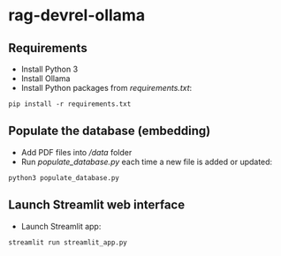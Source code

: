 # rag-devrel-ollama
 
## Requirements

- Install Python 3
- Install Ollama
- Install Python packages from _requirements.txt_:

`pip install -r requirements.txt`

## Populate the database (embedding)

- Add PDF files into _/data_ folder
- Run _populate_database.py_ each time a new file is added or updated:

`python3 populate_database.py`

## Launch Streamlit web interface

- Launch Streamlit app:

`streamlit run streamlit_app.py`
